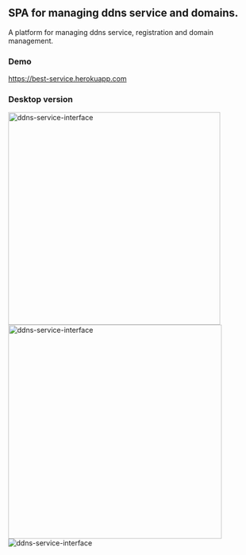 ## SPA for managing ddns service and domains.  
A platform for managing ddns service, registration and domain management.  

### Demo
https://best-service.herokuapp.com  

### Desktop version

<img src="https://lh3.googleusercontent.com/Hp7fN5wYfiEpHk7YNbCTPHTR5mtbkn28YDHA3ktDSqjfBJlPL_8yw99flyWl-0ilzCw-ANf4UVqrRDVT_658UWSBbqzOgd8IEhMRoJ-enohcQ7st5itLV7xd5frrkp6ttLYIzll0Hayu1xwM8RaFMB_K0aH6_EMRfiaprIRdhIDcla-vPUySD3Upge4d8iRwSbWhL1K0RWsLCJYbQiqi64ASK9eDvaHZApsj01fvxfdgRiyfEQJYd1tucVQ04B-pqLVVf3u9ybYdQyT0jvutMgafJ_qeckBMHSgiIuHi2l9LnmWRBxbj7kuAidGYKhgH24NW9Zct-NZ436d9_OWviLavpI7km03rpwLTz_kfnMdjQaVTfK-o-TMa1MGzE4pgYeg9UtmErY7vTDa7BNNAT8orF6qoFgdtCx49PMOyksiVSruN7J5cujAfNLYXGbF4VbDVyF2b_kmipu6pkMm8QRRsmZ1OzlbdlnWnTP5OQMAE6FXQcu0Gbtis096OeFXqXie0lKa1zO9eY38sPR3C8K94vnQV3WtFlTqdGSVNnmBzNySrWfvIWQoC2ks9X4nuN97e4nTkdsv5JkuQQB5D0WqqioKc4FtXiUDwbzYn0a-W6EyZFBjFT-Cl-JRp5zDUBY4g2wBr4uofAOfcn7nebnEG6Aj_tw=w2271-h1575-no" alt="ddns-service-interface"  width="426.5px" /><img src="https://lh3.googleusercontent.com/iYBGuHuCeyQ-cXf-EOVM8OKiX34kSjddIPHMkkYbfGz-zKmo3Bk1jnEQPnJ2oJyKXUh5udO7qO2bQfQKVjs6ZLbg0VeHQdy1fFQidvB5IA-Ixz1nAKiB6cVoujvgygB31xJHeMygXqdaB3enK06eN-KIKcF27UU2VQxlwS0F4IBo6T3fcEqlbt0Bg_cP-Zd_6nd2nZguBbioPwOLFM-7DkDS6TAcEz1WY-E6z1TEyaAUnKmok05DFbZf31tIjGXDrAjMn06j4mDDO_rIbNj3k9_P--Vhl2W8kIBVQX2iiy_ZjBoaeQlrceB9oaT5Su3ca4YK-etCKVx15iPv6unU4bPH-M3-5cUklEtwfY9WoScg3rBexzWA17_DlueOFRHenaY45ku7JsdE7nQw1FpPVeFmj0YIqxeLYRT8MUPcQosDiKBheaMQhKaY2vC3TQk_HOtRaNJrI8-1-Ull0VUByOBttC9bpyjMKG6aaS_fosfiZil-JavpU_W4a3-5Gaxs9FLEv-aPpV3YGbx-5WiGKdbQ7ZjniD4r7RBx-2vAjwizbBKKj7jPUHfNAwDrwvlvrX3kQZO8a6LjdzFlR5x8NqqIrFsPDpepBacPpAS1PmdjGa9YI36lr5crt5EP2Hg837l0nrXF9zYoa50a1lbNaqsHvXZXSw=w2341-h1605-no" alt="ddns-service-interface"  width="430px"/>
<img src="https://lh3.googleusercontent.com/F79D08-lFkBpwWTReHb3ALf_YMXbazyANpwAOX4RLzZ5_qhTMscQQP4q-iDISUFwxRVVUvYHVxJpwP4Mnk_4lUeXyu9es5TI8sjhIBmwJf34ThTnxHh7qkfch3uvxq7FdDfDKMd7nlJXgh72YWjpLDKyAN04Yh2skq1o-gPmH7zEOJkqM7uAXDWa0REFaCQHNuZDhz_WNfC0qtTWFyrtK5hqgbFxVCBna2eczfjw_T85N0vsFrc7obZa0bMGaL786wlXdBnihT_KI__NgdiDJXJM2dBjndBGSMFfwb916qoHv1YPojjF6Sm0K-MaS_3c6EG34vdCbw8fAlOQWHZyXZXZcNqidoFfO8foFe7uZc3fQADjhn6tK5qWakDeLgRR_lPEr5owc2vBKAN0uEv6U4GUsac_VkwHFr-HsZshaGRCaEHUpn3o8AtoNNKph1orT0h90iwWQMtBZV2yGUp8U0HyWRM_A4Rxk_rqQxfHwNDYUksRrzxS6KvM41BfcciHvNAkhzXRCS71a0t3wFJsqAbvKjgB4EvJnNm5BLquALZg5F-HblNcOLVmqxgzBsPkrknPzAwwpt63ahLZouZZoPlxb795r9YfLb8pgFVkJh-FiQyI23n4knzk0SAFrV_6YSTzPeQOck7jX2NcceofIi7XG32zMdA=w2519-h1259-no" alt="ddns-service-interface"  />
